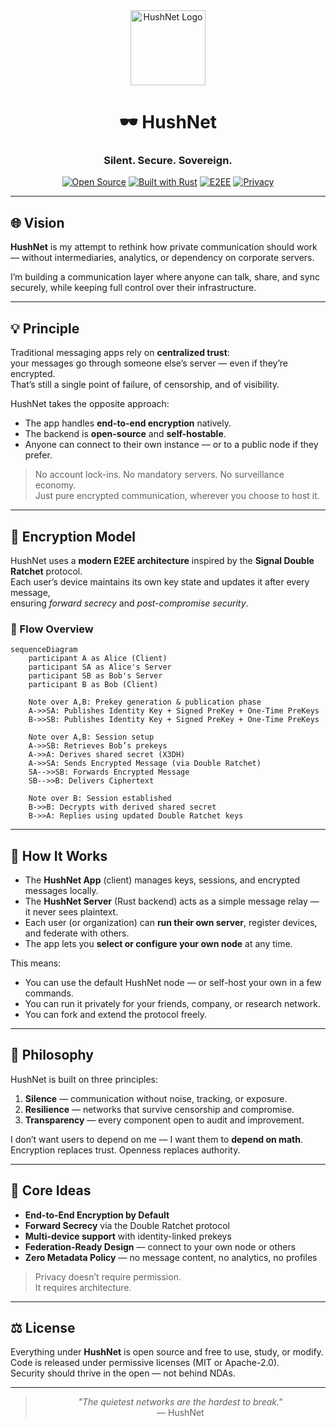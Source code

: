 <div align="center">

<img src="https://avatars.githubusercontent.com/u/236244665?s=200" alt="HushNet Logo" width="120" />

# 🕶️ HushNet  
### Silent. Secure. Sovereign.

[![Open Source](https://img.shields.io/badge/Open%20Source-Yes-1E90FF?style=flat-square)]()
[![Built with Rust](https://img.shields.io/badge/Built%20with-Rust-orange?style=flat-square&logo=rust)]()
[![E2EE](https://img.shields.io/badge/End--to--End%20Encryption-Active-success?style=flat-square)]()
[![Privacy](https://img.shields.io/badge/Privacy-Non--Negotiable-black?style=flat-square)]()

</div>

---

## 🌐 Vision

**HushNet** is my attempt to rethink how private communication should work —  without intermediaries, analytics, or dependency on corporate servers.  

I’m building a communication layer where anyone can talk, share, and sync securely, while keeping full control over their infrastructure.  

---

## 💡 Principle

Traditional messaging apps rely on **centralized trust**:  
your messages go through someone else’s server — even if they’re encrypted.  
That’s still a single point of failure, of censorship, and of visibility.

HushNet takes the opposite approach:  
- The app handles **end-to-end encryption** natively.  
- The backend is **open-source** and **self-hostable**.  
- Anyone can connect to their own instance — or to a public node if they prefer.  

> No account lock-ins. No mandatory servers. No surveillance economy.  
> Just pure encrypted communication, wherever you choose to host it.

---
## 🔐 Encryption Model

HushNet uses a **modern E2EE architecture** inspired by the **Signal Double Ratchet** protocol.  
Each user’s device maintains its own key state and updates it after every message,  
ensuring *forward secrecy* and *post-compromise security*.

### 🧭 Flow Overview

```mermaid
sequenceDiagram
    participant A as Alice (Client)
    participant SA as Alice's Server
    participant SB as Bob's Server
    participant B as Bob (Client)

    Note over A,B: Prekey generation & publication phase
    A->>SA: Publishes Identity Key + Signed PreKey + One-Time PreKeys
    B->>SB: Publishes Identity Key + Signed PreKey + One-Time PreKeys

    Note over A,B: Session setup
    A->>SB: Retrieves Bob’s prekeys
    A->>A: Derives shared secret (X3DH)
    A->>SA: Sends Encrypted Message (via Double Ratchet)
    SA-->>SB: Forwards Encrypted Message
    SB-->>B: Delivers Ciphertext

    Note over B: Session established
    B->>B: Decrypts with derived shared secret
    B->>A: Replies using updated Double Ratchet keys
```
---
## 🧩 How It Works

- The **HushNet App** (client) manages keys, sessions, and encrypted messages locally.  
- The **HushNet Server** (Rust backend) acts as a simple message relay — it never sees plaintext.  
- Each user (or organization) can **run their own server**, register devices, and federate with others.  
- The app lets you **select or configure your own node** at any time.  

This means:
- You can use the default HushNet node — or self-host your own in a few commands.  
- You can run it privately for your friends, company, or research network.  
- You can fork and extend the protocol freely.  

---

## 🧠 Philosophy

HushNet is built on three principles:

1. **Silence** — communication without noise, tracking, or exposure.  
2. **Resilience** — networks that survive censorship and compromise.  
3. **Transparency** — every component open to audit and improvement.

I don’t want users to depend on me — I want them to **depend on math**.  
Encryption replaces trust. Openness replaces authority.

---

## 🔐 Core Ideas

- **End-to-End Encryption by Default**  
- **Forward Secrecy** via the Double Ratchet protocol  
- **Multi-device support** with identity-linked prekeys  
- **Federation-Ready Design** — connect to your own node or others  
- **Zero Metadata Policy** — no message content, no analytics, no profiles  

> Privacy doesn’t require permission.  
> It requires architecture.

---

## ⚖️ License

Everything under **HushNet** is open source and free to use, study, or modify.  
Code is released under permissive licenses (MIT or Apache-2.0).  
Security should thrive in the open — not behind NDAs.

---

<div align="center">

> _"The quietest networks are the hardest to break."_  
> — HushNet

</div>
